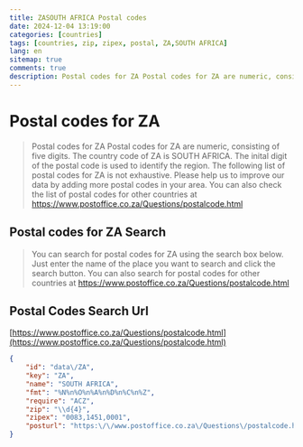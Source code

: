 ```yaml
---
title: ZASOUTH AFRICA Postal codes 
date: 2024-12-04 13:19:00
categories: [countries]
tags: [countries, zip, zipex, postal, ZA,SOUTH AFRICA]
lang: en
sitemap: true
comments: true
description: Postal codes for ZA Postal codes for ZA are numeric, consisting of five digits. The country code of ZA is SOUTH AFRICA. The inital digit of the postal code is used to identify the region. The following list of postal codes for ZA is not exhaustive. Please help us to improve our data by adding more postal codes in your area. You can also check the list of postal codes for other countries at https://www.postoffice.co.za/Questions/postalcode.html
---
```


# Postal codes for ZA
> Postal codes for ZA Postal codes for ZA are numeric, consisting of five digits. The country code of ZA is SOUTH AFRICA. The inital digit of the postal code is used to identify the region. The following list of postal codes for ZA is not exhaustive. Please help us to improve our data by adding more postal codes in your area. You can also check the list of postal codes for other countries at https://www.postoffice.co.za/Questions/postalcode.html

## Postal codes for ZA Search 
> You can search for postal codes for ZA using the search box below. Just enter the name of the place you want to search and click the search button. You can also search for postal codes for other countries at https://www.postoffice.co.za/Questions/postalcode.html

## Postal Codes Search Url

[https://www.postoffice.co.za/Questions/postalcode.html](https://www.postoffice.co.za/Questions/postalcode.html)
```json
{
    "id": "data\/ZA",
    "key": "ZA",
    "name": "SOUTH AFRICA",
    "fmt": "%N%n%O%n%A%n%D%n%C%n%Z",
    "require": "ACZ",
    "zip": "\\d{4}",
    "zipex": "0083,1451,0001",
    "posturl": "https:\/\/www.postoffice.co.za\/Questions\/postalcode.html"
}
```
